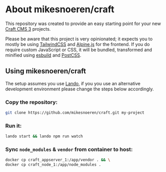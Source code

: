 # About mikesnoeren/craft

This repository was created to provide an easy starting point for your new [Craft CMS 3](https://github.com/craftcms/cms) projects.

Please be aware that this project is very opinionated; it expects you to mostly be using [TailwindCSS](https://github.com/tailwindlabs/tailwindcss) and [Alpine.js](https://github.com/alpinejs/alpine) for the frontend. 
If you do require custom JavaScript or CSS, it will be bundled, transformed and minified using [esbuild](https://github.com/evanw/esbuild) and [PostCSS](https://github.com/postcss/postcss).

## Using mikesnoeren/craft
The setup assumes you use [Lando](https://github.com/lando/lando), if you you use an alternative development environment please change the steps below accordingly.

### Copy the repository:
```bash
git clone https://github.com/mikesnoeren/craft.git my-project
``` 

### Run it:
```bash
lando start && lando npm run watch
```

### Sync `node_modules` & `vendor` from container to host:
```bash
docker cp craft_appserver_1:/app/vendor . && \
docker cp craft_node_1:/app/node_modules .
```